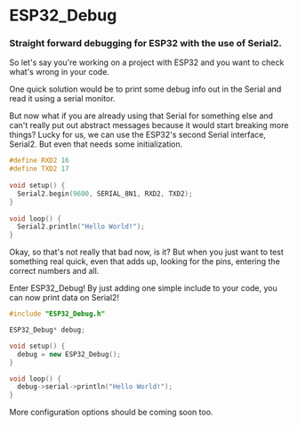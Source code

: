 # ESP32_Debug
### Straight forward debugging for ESP32 with the use of Serial2.

So let's say you're working on a project with ESP32 and you want to check what's wrong in your code.

One quick solution would be to print some debug info out in the Serial and read it using a serial monitor.

But now what if you are already using that Serial for something else and can't really put out abstract messages because it would start breaking more things? Lucky for us, we can use the ESP32's second Serial interface, Serial2. But even that needs some initialization.

```cpp
#define RXD2 16
#define TXD2 17
 
void setup() {
  Serial2.begin(9600, SERIAL_8N1, RXD2, TXD2);
}
 
void loop() {
  Serial2.println("Hello World!");
}
```

Okay, so that's not really that bad now, is it? But when you just want to test something real quick, even that adds up, looking for the pins, entering the correct numbers and all.

Enter ESP32_Debug! By just adding one simple include to your code, you can now print data on Serial2!

```cpp
#include "ESP32_Debug.h"

ESP32_Debug* debug;

void setup() {
  debug = new ESP32_Debug();
}

void loop() {
  debug->serial->println("Hello World!");
}
```

More configuration options should be coming soon too.